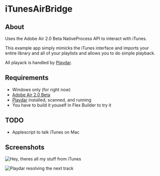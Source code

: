 # iTunesAirBridge

## About
Uses the Adobe Air 2.0 Beta NativeProcess API to interact with iTunes.

This example app simply mimicks the iTunes interface and imports your entire 
library and all of your playlists and allows you to do simple playback.

All playack is handled by [Playdar](http://playdar.org).

## Requirements
 - Windows only (for right now)
 - [Adobe Air 2.0 Beta](http://labs.adobe.com/downloads/air2.html)
 - [Playdar](http://playdar.org) installed, scanned, and running
 - You have to build it youself in Flex Builder to try it
 
## TODO 
 - Applescript to talk iTunes on Mac
 
## Screenshots

![Hey, theres all my stuff from iTunes](http://github.com/imlucas/iTunesAirBridge/raw/master/src/screenshots/iTunesAirBridge-screen-1.png)

![Playdar resolving the next track](http://github.com/imlucas/iTunesAirBridge/raw/master/src/screenshots/iTunesAirBridge-screen-all-your-content-belong-to-us.png)